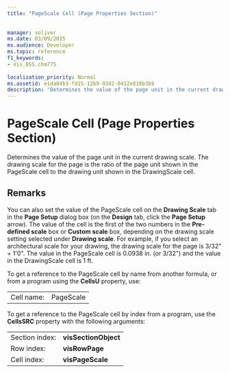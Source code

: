 ```yaml
---
title: "PageScale Cell (Page Properties Section)"
 
 
manager: soliver
ms.date: 03/09/2015
ms.audience: Developer
ms.topic: reference
f1_keywords:
- Vis_DSS.chm775
 
localization_priority: Normal
ms.assetid: e1da84b3-fd15-12b9-9342-0412e818b3b9
description: "Determines the value of the page unit in the current drawing scale. The drawing scale for the page is the ratio of the page unit shown in the PageScale cell to the drawing unit shown in the DrawingScale cell."
---
```


# PageScale Cell (Page Properties Section)

Determines the value of the page unit in the current drawing scale. The drawing scale for the page is the ratio of the page unit shown in the PageScale cell to the drawing unit shown in the DrawingScale cell.
  
## Remarks

You can also set the value of the PageScale cell on the **Drawing Scale** tab in the **Page Setup** dialog box (on the **Design** tab, click the **Page Setup** arrow). The value of the cell is the first of the two numbers in the **Pre-defined scale** box or **Custom scale** box, depending on the drawing scale setting selected under **Drawing scale**. For example, if you select an architectural scale for your drawing, the drawing scale for the page is 3/32" = 1'0". The value in the PageScale cell is 0.0938 in. (or 3/32") and the value in the DrawingScale cell is 1 ft.
  
To get a reference to the PageScale cell by name from another formula, or from a program using the **CellsU** property, use: 
  
|||
|:-----|:-----|
|Cell name:  <br/> |PageScale  <br/> |
   
To get a reference to the PageScale cell by index from a program, use the **CellsSRC** property with the following arguments: 
  
|||
|:-----|:-----|
|Section index:  <br/> |**visSectionObject** <br/> |
|Row index:  <br/> |**visRowPage** <br/> |
|Cell index:  <br/> |**visPageScale** <br/> |
   

